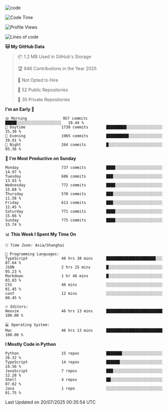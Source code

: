 
<!--
**liuyaanng/liuyaanng** is a ✨ _special_ ✨ repository because its `README.md` (this file) appears on your GitHub profile.

Here are some ideas to get you started:

- 🔭 I’m currently working on ...
- 🌱 I’m currently learning ...
- 👯 I’m looking to collaborate on ...
- 🤔 I’m looking for help with ...
- 💬 Ask me about ...
- 📫 How to reach me: ...
- 😄 Pronouns: ...
- ⚡ Fun fact: ...
-->


![code](https://cdn.jsdelivr.net/gh/liuyaanng/liuyaanng@1.0/code.gif) 

<!--START_SECTION:waka-->
![Code Time](http://img.shields.io/badge/Code%20Time-1%2C694%20hrs%2014%20mins-blue)

![Profile Views](http://img.shields.io/badge/Profile%20Views-0-blue)

![Lines of code](https://img.shields.io/badge/From%20Hello%20World%20I%27ve%20Written-26.1%20million%20lines%20of%20code-blue)

**🐱 My GitHub Data** 

> 📦 1.2 MB Used in GitHub's Storage 
 > 
> 🏆 946 Contributions in the Year 2025
 > 
> 🚫 Not Opted to Hire
 > 
> 📜 52 Public Repositories 
 > 
> 🔑 30 Private Repositories 
 > 
**I'm an Early 🐤** 

```text
🌞 Morning                957 commits         █████░░░░░░░░░░░░░░░░░░░░   19.44 % 
🌆 Daytime                1738 commits        █████████░░░░░░░░░░░░░░░░   35.30 % 
🌃 Evening                1965 commits        ██████████░░░░░░░░░░░░░░░   39.91 % 
🌙 Night                  264 commits         █░░░░░░░░░░░░░░░░░░░░░░░░   05.36 % 
```
📅 **I'm Most Productive on Sunday** 

```text
Monday                   737 commits         ████░░░░░░░░░░░░░░░░░░░░░   14.97 % 
Tuesday                  686 commits         ███░░░░░░░░░░░░░░░░░░░░░░   13.93 % 
Wednesday                772 commits         ████░░░░░░░░░░░░░░░░░░░░░   15.68 % 
Thursday                 570 commits         ███░░░░░░░░░░░░░░░░░░░░░░   11.58 % 
Friday                   613 commits         ███░░░░░░░░░░░░░░░░░░░░░░   12.45 % 
Saturday                 771 commits         ████░░░░░░░░░░░░░░░░░░░░░   15.66 % 
Sunday                   775 commits         ████░░░░░░░░░░░░░░░░░░░░░   15.74 % 
```


📊 **This Week I Spent My Time On** 

```text
🕑︎ Time Zone: Asia/Shanghai

💬 Programming Languages: 
TypeScript               40 hrs 30 mins      ██████████████████████░░░   87.64 % 
JSON                     2 hrs 25 mins       █░░░░░░░░░░░░░░░░░░░░░░░░   05.23 % 
Markdown                 1 hr 46 mins        █░░░░░░░░░░░░░░░░░░░░░░░░   03.83 % 
CSS                      40 mins             ░░░░░░░░░░░░░░░░░░░░░░░░░   01.45 % 
conf                     12 mins             ░░░░░░░░░░░░░░░░░░░░░░░░░   00.45 % 

🔥 Editors: 
Neovim                   46 hrs 13 mins      █████████████████████████   100.00 % 

💻 Operating System: 
Mac                      46 hrs 13 mins      █████████████████████████   100.00 % 
```

**I Mostly Code in Python** 

```text
Python                   15 repos            ███████░░░░░░░░░░░░░░░░░░   26.32 % 
TypeScript               14 repos            ██████░░░░░░░░░░░░░░░░░░░   24.56 % 
JavaScript               7 repos             ███░░░░░░░░░░░░░░░░░░░░░░   12.28 % 
Shell                    4 repos             ██░░░░░░░░░░░░░░░░░░░░░░░   07.02 % 
Java                     1 repo              ░░░░░░░░░░░░░░░░░░░░░░░░░   01.75 % 
```




 Last Updated on 20/07/2025 00:35:54 UTC
<!--END_SECTION:waka-->
